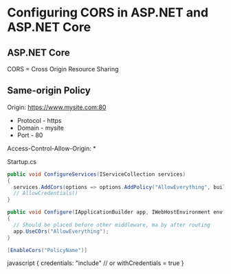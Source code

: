 # Configuring CORS in ASP.NET and ASP.NET Core
## ASP.NET Core
CORS = Cross Origin Resource Sharing

## Same-origin Policy
Origin:
https://www.mysite.com:80
- Protocol - https
- Domain - mysite
- Port - 80

Access-Control-Allow-Origin: *

Startup.cs
```csharp
public void ConfigureServices(IServiceCollection services)
{
  services.AddCors(options => options.AddPolicy("AllowEverything", builder => builder.AllowAnyOrigin().AllowAnyMethod().AllowAnyHeader()));
  // AllowCredentials()
}

public void Configure(IApplicationBuilder app, IWebHostEnvironment env)
{
  // Should be placed before other middleware, ma by after routing
  app.UseCOrs("AllowEverything");
}
```
```csharp
[EnableCors("PolicyName")]
```
javascript
{
  credentials: "include" // or withCredentials = true
}
